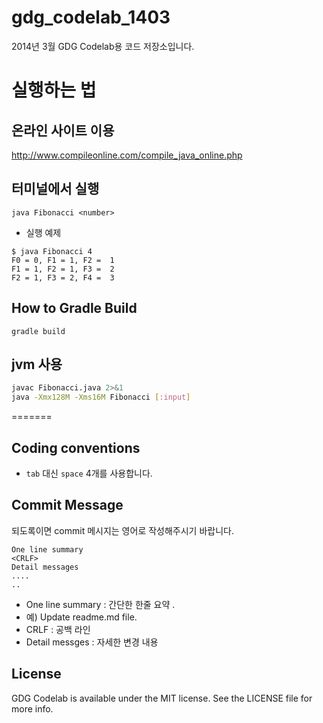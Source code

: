 gdg_codelab_1403
================

2014년 3월 GDG Codelab용 코드 저장소입니다.

# 실행하는 법
## 온라인 사이트 이용
http://www.compileonline.com/compile_java_online.php

## 터미널에서 실행
``` java Fibonacci <number> ```

* 실행 예제
```
$ java Fibonacci 4
F0 = 0, F1 = 1, F2 =  1
F1 = 1, F2 = 1, F3 =  2
F2 = 1, F3 = 2, F4 =  3
```

## How to Gradle Build
```
gradle build
```

## jvm 사용
```sh
javac Fibonacci.java 2>&1
java -Xmx128M -Xms16M Fibonacci [:input]
```
=======

## Coding conventions
* `tab` 대신 `space` 4개를 사용합니다.


## Commit Message
되도록이면 commit 메시지는 영어로 작성해주시기 바랍니다.
```
One line summary
<CRLF>
Detail messages
....
..
````
* One line summary : 간단한 한줄 요약 .
 * 예) Update readme.md file.
* CRLF : 공백 라인
* Detail messges : 자세한 변경 내용

## License
GDG Codelab is available under the MIT license. See the LICENSE file for more info.
